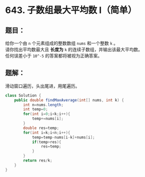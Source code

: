 # 643. 子数组最大平均数 I（简单）
## 题目：
给你一个由 `n` 个元素组成的整数数组 `nums` 和一个整数 `k` 。\
请你找出平均数最大且 **长度为** `k` 的连续子数组，并输出该最大平均数。\
任何误差小于 `10^-5` 的答案都将被视为正确答案。
## 题解：
滑动窗口遍历，头出尾进，用尾遍历。
```java
class Solution {
    public double findMaxAverage(int[] nums, int k) {
        int n=nums.length;
        int temp=0;
        for(int i=0;i<k;i++){
            temp+=nums[i];
        }
        double res=temp;
        for(int i=k;i<n;i++){
            temp=temp-nums[i-k]+nums[i];
            if(temp>res){
                res=temp;
            }
        }
        return res/k;
    }
}
```